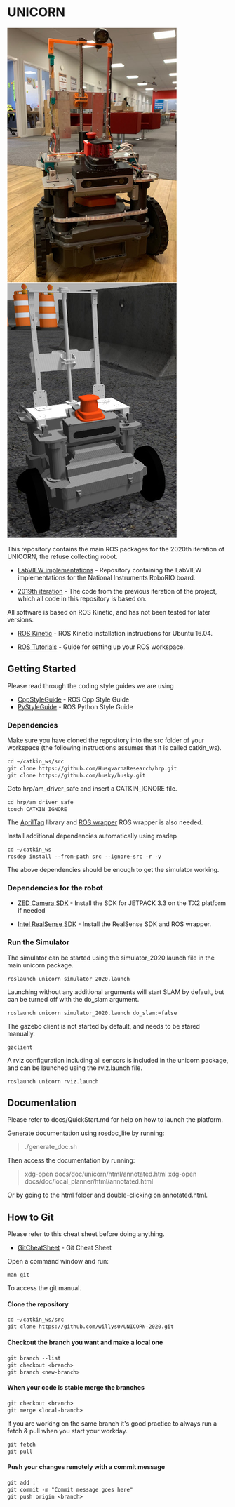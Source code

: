 # UNICORN

![Unicorn](docs/unicorn.jpg)
![Unicorn sim](docs/unicorn_sim.jpg)

This repository contains the main ROS packages for the 2020th iteration of UNICORN, the refuse collecting robot.

* [LabVIEW implementations](https://github.com/NihadF7/UNICORN-2020-LabVIEW) - Repository containing the LabVIEW implementations for the National Instruments RoboRIO board.

* [2019th iteration](https://github.com/ProjectMDH/UNICORN-2019) - The code from the previous iteration of the project, which all code in this repository is based on.

All software is based on ROS Kinetic, and has not been tested for later versions.

* [ROS Kinetic](http://wiki.ros.org/kinetic/Installation/Ubuntu) - ROS Kinetic installation instructions for Ubuntu 16.04.

* [ROS Tutorials](http://wiki.ros.org/ROS/Tutorials/InstallingandConfiguringROSEnvironment) - Guide for setting up your ROS workspace.

## Getting Started

Please read through the coding style guides we are using

* [CppStyleGuide](http://wiki.ros.org/CppStyleGuide) - ROS Cpp Style Guide
* [PyStyleGuide](http://wiki.ros.org/PyStyleGuide) - ROS Python Style Guide

### Dependencies

Make sure you have cloned the repository into the src folder of your workspace (the following instructions assumes that it is called catkin_ws).

```
cd ~/catkin_ws/src
git clone https://github.com/HusqvarnaResearch/hrp.git
git clone https://github.com/husky/husky.git
```

Goto hrp/am_driver_safe and insert a CATKIN_IGNORE file.
```
cd hrp/am_driver_safe
touch CATKIN_IGNORE
```

The [AprilTag](AprilTag) library and [ROS wrapper](https://github.com/AprilRobotics/apriltag_ros) ROS wrapper is also needed.

Install additional dependencies automatically using rosdep
```
cd ~/catkin_ws
rosdep install --from-path src --ignore-src -r -y
```

The above dependencies should be enough to get the simulator working.

### Dependencies for the robot
* [ZED Camera SDK](https://www.stereolabs.com/developers/release/) - Install the SDK for JETPACK 3.3 on the TX2 platform if needed

* [Intel RealSense SDK](https://github.com/IntelRealSense/realsense-ros) - Install the RealSense SDK and ROS wrapper.

### Run the Simulator

The simulator can be started using the simulator_2020.launch file in the main unicorn package.

```
roslaunch unicorn simulator_2020.launch
```

Launching without any additional arguments will start SLAM by default, but can be turned off with the do_slam argument. 

```
roslaunch unicorn simulator_2020.launch do_slam:=false
```

The gazebo client is not started by default, and needs to be stared manually.

```
gzclient
```

A rviz configuration including all sensors is included in the unicorn package, and can be launched using the rviz.launch file.

```
roslaunch unicorn rviz.launch
```

## Documentation

Please refer to docs/QuickStart.md for help on how to launch the platform.

Generate documentation using rosdoc_lite by running:
> ./generate_doc.sh

Then access the documentation by running:
> xdg-open docs/doc/unicorn/html/annotated.html
> xdg-open docs/doc/local_planner/html/annotated.html

Or by going to the html folder and double-clicking on annotated.html.

## How to Git

Please refer to this cheat sheet before doing anything.

* [GitCheatSheet](https://services.github.com/on-demand/downloads/github-git-cheat-sheet.pdf) - Git Cheat Sheet

Open a command window and run:

```
man git
```

To access the git manual.

#### Clone the repository

```
cd ~/catkin_ws/src
git clone https://github.com/willys0/UNICORN-2020.git
```

#### Checkout the branch you want and make a local one

```
git branch --list
git checkout <branch>
git branch <new-branch>
```

#### When your code is stable merge the branches

```
git checkout <branch>
git merge <local-branch>
```

If you are working on the same branch it's good practice to always run a fetch & pull when you start your workday.

```
git fetch
git pull
```

#### Push your changes remotely with a commit message

```
git add .
git commit -m "Commit message goes here"
git push origin <branch> 
```

